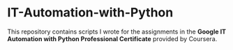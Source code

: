 # IT-Automation-with-Python
This repository contains scripts I wrote for the assignments in the **Google IT Automation with Python Professional Certificate** provided by Coursera.
